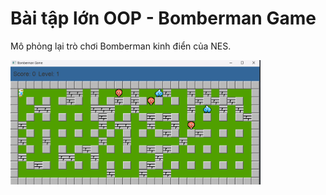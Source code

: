 # Bài tập lớn OOP - Bomberman Game

Mô phỏng lại trò chơi Bomberman kinh điển của NES.

<img src="Screenshot 2023-04-03 213058.png" alt="drawing" width="400"/>
